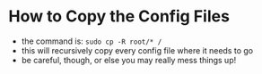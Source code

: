 # How to Copy the Config Files
* the command is: `sudo cp -R root/* /`
* this will recursively copy every config file where it needs to go
* be careful, though, or else you may really mess things up!
